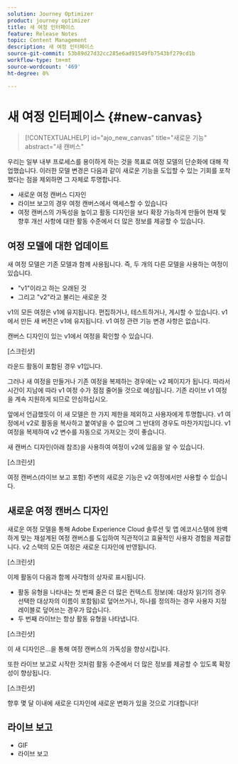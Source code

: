 ```yaml
---
solution: Journey Optimizer
product: journey optimizer
title: 새 여정 인터페이스
feature: Release Notes
topic: Content Management
description: 새 여정 인터페이스
source-git-commit: 53b89d27d32cc285e6ad91549fb7543bf279cd1b
workflow-type: tm+mt
source-wordcount: '469'
ht-degree: 0%

---
```


# 새 여정 인터페이스 {#new-canvas}

>[!CONTEXTUALHELP]
>id="ajo_new_canvas"
>title="새로운 기능"
>abstract="새 캔버스"

우리는 일부 내부 프로세스를 용이하게 하는 것을 목표로 여정 모델의 단순화에 대해 작업했습니다. 이러한 모델 변경은 다음과 같이 새로운 기능을 도입할 수 있는 기회를 포착했다는 점을 제외하면 그 자체로 투명합니다.

* 새로운 여정 캔버스 디자인
* 라이브 보고의 경우 여정 캔버스에서 액세스할 수 있습니다
* 여정 캔버스의 가독성을 높이고 활동 디자인을 보다 확장 가능하게 만들어 현재 및 향후 개선 사항에 대한 활동 수준에서 더 많은 정보를 제공할 수 있습니다.

## 여정 모델에 대한 업데이트

새 여정 모델은 기존 모델과 함께 사용됩니다. 즉, 두 개의 다른 모델을 사용하는 여정이 있습니다.

* &quot;v1&quot;이라고 하는 오래된 것
* 그리고 &quot;v2&quot;라고 불리는 새로운 것

v1의 모든 여정은 v1에 유지됩니다. 편집하거나, 테스트하거나, 게시할 수 있습니다. v1에서 만든 새 버전은 v1에 유지됩니다. v1 여정 관련 기능 변경 사항은 없습니다.

캔버스 디자인이 있는 v1에서 여정을 확인할 수 있습니다.

[스크린샷]

라운드 활동이 포함된 경우 v1입니다.

그러나 새 여정을 만들거나 기존 여정을 복제하는 경우에는 v2 페이지가 됩니다. 따라서 시간이 지남에 따라 v1 여정 수가 점점 줄어들 것으로 예상됩니다. 기존 라이브 v1 여정을 계속 지원하게 되므로 안심하십시오.

앞에서 언급했듯이 이 새 모델은 한 가지 제한을 제외하고 사용자에게 투명합니다. v1 여정에서 v2로 활동을 복사하고 붙여넣을 수 없으며 그 반대의 경우도 마찬가지입니다. v1 여정을 복제하여 v2 변수를 자동으로 가져오는 것이 좋습니다.

새 캔버스 디자인(아래 참조)을 사용하여 여정이 v2에 있음을 알 수 있습니다.

[스크린샷]

여정 캔버스(라이브 보고 포함) 주변의 새로운 기능은 v2 여정에서만 사용할 수 있습니다.

## 새로운 여정 캔버스 디자인

새로운 여정 모델을 통해 Adobe Experience Cloud 솔루션 및 앱 에코시스템에 완벽하게 맞는 재설계된 여정 캔버스를 도입하여 직관적이고 효율적인 사용자 경험을 제공합니다. v2 스택의 모든 여정은 새로운 디자인에 반영됩니다.

[스크린샷]

이제 활동이 다음과 함께 사각형의 상자로 표시됩니다.

* 활동 유형을 나타내는 첫 번째 줄은 더 많은 컨텍스트 정보(예: 대상자 읽기의 경우 선택한 대상자의 이름이 포함됨)로 덮어쓰거나, 하나를 정의하는 경우 사용자 지정 레이블로 덮어쓰는 경우가 많습니다.
* 두 번째 라이브는 항상 활동 유형을 나타냅니다.

[스크린샷]

이 새 디자인은...을 통해 여정 캔버스의 가독성을 향상시킵니다.

또한 라이브 보고로 시작한 것처럼 활동 수준에서 더 많은 정보를 제공할 수 있도록 확장성이 향상됩니다.

[스크린샷]

향후 몇 달 이내에 새로운 디자인에 새로운 변화가 있을 것으로 기대합니다!

## 라이브 보고

* GIF
* 라이브 보고